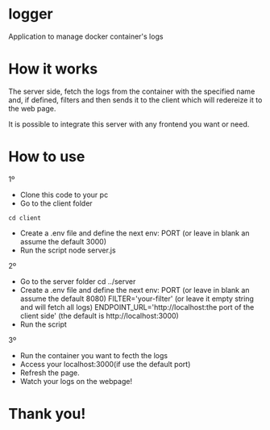 # logger
Application to manage docker container's logs

# How it works

The server side, fetch the logs from the container with the specified name and, if defined, filters and then sends it to the client which will redereize it to the web page. 

It is possible to integrate this server with any frontend you want or need. 

# How to use

1º

- Clone this code to your pc
- Go to the client folder
``````
cd client
``````
- Create a .env file and define the next env:
	 PORT (or leave in blank an assume the default 3000)
- Run the script
	node server.js

2º 
- Go to the server folder
	cd ../server
- Create a .env file and define the next env:
	PORT (or leave in blank an assume the default 8080)
	FILTER='your-filter' (or leave it empty string and will fetch all logs)
	ENDPOINT_URL='http://localhost:the port of the client side' (the default is http://localhost:3000)
- Run the script
	<node server.js>

3º
- Run the container you want to fecth the logs
- Access your localhost:3000(if use the default port)
- Refresh the page.
- Watch your logs on the webpage!

# Thank you! 